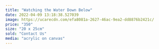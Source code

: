 ```yaml
---
title: "Watching the Water Down Below"
date: 2022-04-09 13:18:38.527039
image: https://ucarecdn.com/efa8081a-2627-46ac-9ea2-dd8876b2421c/
price: "350"
size: "20 x 25cm"
sold: "Contact Us"
media: "acrylic on canvas"
---
```


